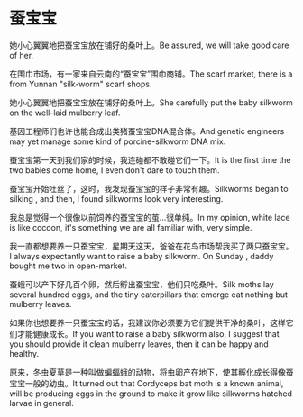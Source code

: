 # 蚕宝宝

<p><span class="chinese">她小心翼翼地把蚕宝宝放在铺好的桑叶上。</span><span class="english">Be assured, we will take good care of her.</span></p>

<p><span class="chinese">在围巾市场，有一家来自云南的“蚕宝宝”围巾商铺。</span><span class="english">The scarf market, there is a from Yunnan "silk-worm" scarf shops.</span></p>

<p><span class="chinese">她小心翼翼地把蚕宝宝放在铺好的桑叶上。</span><span class="english">She carefully put the baby silkworm on the well-laid mulberry leaf.</span></p>

<p><span class="chinese">基因工程师们也许也能合成出类猪蚕宝宝DNA混合体。</span><span class="english">And genetic engineers may yet manage some kind of porcine-silkworm DNA mix.</span></p>

<p><span class="chinese">蚕宝宝第一天到我们家的时候，我连碰都不敢碰它们一下。</span><span class="english">It is the first time the two babies come home, I even don't dare to touch them.</span></p>

<p><span class="chinese">蚕宝宝开始吐丝了，这时，我发现蚕宝宝的样子非常有趣。</span><span class="english">Silkworms began to silking , and then, I found silkworms look very interesting.</span></p>

<p><span class="chinese">我总是觉得一个很像以前饲养的蚕宝宝的茧…很单纯。</span><span class="english">In my opinion, white lace is like cocoon, it's something we are all familiar with, very simple.</span></p>

<p><span class="chinese">我一直都想要养一只蚕宝宝，星期天这天，爸爸在花鸟市场帮我买了两只蚕宝宝。</span><span class="english">I always expectantly want to raise a baby silkworm. On Sunday , daddy bought me two in open-market.</span></p>

<p><span class="chinese">蚕蛾可以产下好几百个卵，然后孵出蚕宝宝，他们只吃桑叶。</span><span class="english">Silk moths lay several hundred eggs, and the tiny caterpillars that emerge eat nothing but mulberry leaves.</span></p>

<p><span class="chinese">如果你也想要养一只蚕宝宝的话，我建议你必须要为它们提供干净的桑叶，这样它们才能健康成长。</span><span class="english">If you want to raise a baby silkworm also, I suggest that you should provide it clean mulberry leaves, then it can be happy and healthy.</span></p>

<p><span class="chinese">原来，冬虫夏草是一种叫做蝙蝠蛾的动物，将虫卵产在地下，使其孵化成长得像蚕宝宝一般的幼虫。</span><span class="english">It turned out that Cordyceps bat moth is a known animal, will be producing eggs in the ground to make it grow like silkworms hatched larvae in general.</span></p>

